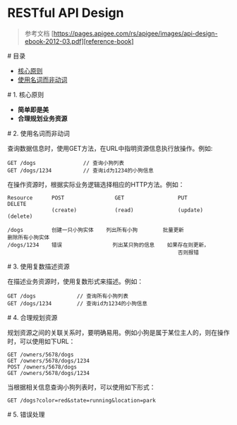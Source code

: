 RESTful API Design
=========================================

> 参考文档  [https://pages.apigee.com/rs/apigee/images/api-design-ebook-2012-03.pdf][reference-book]

<a name="content" />
# 目录

* [核心原则][core-principal]
* [使用名词而非动词][using-noun-not-verb]

<a name="core-principal" />
# 1. 核心原则

* **简单即是美**
* **合理规划业务资源**

<a name="using-noun-not-verb" />
# 2. 使用名词而非动词

查询数据信息时，使用GET方法，在URL中指明资源信息执行放操作。例如:

    GET /dogs               // 查询小狗列表
    GET /dogs/1234          // 查询id为1234的小狗信息

在操作资源时，根据实际业务逻辑选择相应的HTTP方法。例如：

    Resource      POST                GET                 PUT                   DELETE
                  (create)            (read)              (update)              (delete)

    /dogs         创建一只小狗实体    列出所有小狗        批量更新              删除所有小狗实体
    /dogs/1234    错误                列出某只狗的信息    如果存在则更新，
                                                          否则报错

<a name="using-plural-nouns" />
# 3. 使用复数描述资源

在描述业务资源时，使用复数形式来描述。例如：

    GET /dogs             // 查询所有小狗列表
    GET /dogs/1234        // 查询id为1234的小狗信息

<a name="using-concrete-names" />
# 4. 合理规划资源

规划资源之间的关联关系时，要明确易用。例如小狗是属于某位主人的，则在操作时，可以使用如下URL：

    GET /owners/5678/dogs
    GET /owners/5678/dogs/1234
    POST /owners/5678/dogs
    GET /owners/5678/dogs/1234

当根据相关信息查询小狗列表时，可以使用如下形式：

    GET /dogs?color=red&state=running&location=park

<a name="handling-errors" />
# 5. 错误处理











[reference-book]: https://pages.apigee.com/rs/apigee/images/api-design-ebook-2012-03.pdf
[core-principal]: #core-principal
[using-noun-not-verb]: #using-noun-not-verb
[using-plural-nouns]:  #using-plural-nouns
[handling-errors]: #handling-errors